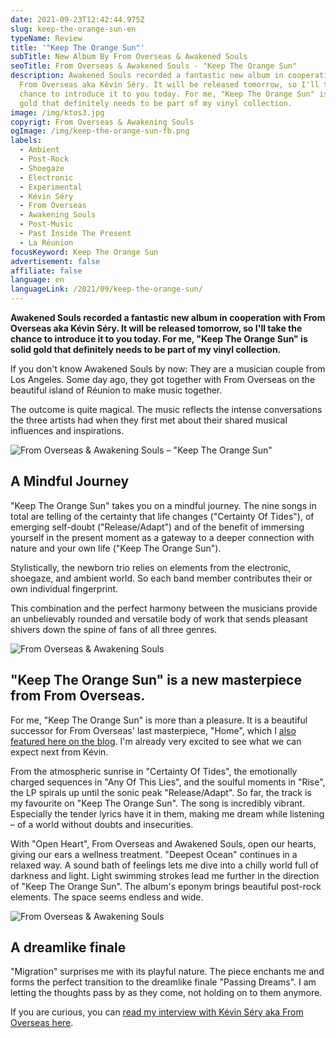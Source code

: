 ```yaml
---
date: 2021-09-23T12:42:44.975Z
slug: keep-the-orange-sun-en
typeName: Review
title: '"Keep The Orange Sun"'
subTitle: New Album By From Overseas & Awakened Souls
seoTitle: From Overseas & Awakened Souls - "Keep The Orange Sun"
description: Awakened Souls recorded a fantastic new album in cooperation with
  From Overseas aka Kévin Séry. It will be released tomorrow, so I'll take the
  chance to introduce it to you today. For me, "Keep The Orange Sun" is solid
  gold that definitely needs to be part of my vinyl collection.
image: /img/ktos3.jpg
copyrigt: From Overseas & Awakening Souls
ogImage: /img/keep-the-orange-sun-fb.png
labels:
  - Ambient
  - Post-Rock
  - Shoegaze
  - Electronic
  - Experimental
  - Kévin Séry
  - From Overseas
  - Awakening Souls
  - Post-Music
  - Past Inside The Present
  - La Réunion
focusKeyword: Keep The Orange Sun
advertisement: false
affiliate: false
language: en
languageLink: /2021/09/keep-the-orange-sun/
---
```

**Awakened Souls recorded a fantastic new album in cooperation with From Overseas aka Kévin Séry. It will be released tomorrow, so I'll take the chance to introduce it to you today. For me, "Keep The Orange Sun" is solid gold that definitely needs to be part of my vinyl collection.**

If you don't know Awakened Souls by now: They are a musician couple from Los Angeles. Some day ago, they got together with From Overseas on the beautiful island of Réunion to make music together.

The outcome is quite magical. The music reflects the intense conversations the three artists had when they first met about their shared musical influences and inspirations.

![From Overseas & Awakening Souls – "Keep The Orange Sun"](/img/keep-the-orange-sun.jpg "From Overseas & Awakening Souls – \"Keep The Orange Sun\"")

## A Mindful Journey

"Keep The Orange Sun" takes you on a mindful journey. The nine songs in total are telling of the certainty that life changes ("Certainty Of Tides"), of emerging self-doubt ("Release/Adapt") and of the benefit of immersing yourself in the present moment as a gateway to a deeper connection with nature and your own life ("Keep The Orange Sun").

Stylistically, the newborn trio relies on elements from the electronic, shoegaze, and ambient world. So each band member contributes their or own individual fingerprint.

This combination and the perfect harmony between the musicians provide an unbelievably rounded and versatile body of work that sends pleasant shivers down the spine of fans of all three genres.

![From Overseas & Awakening Souls](/img/ktos2.jpg "From Overseas & Awakening Souls")

## "Keep The Orange Sun" is a new masterpiece from From Overseas.

For me, "Keep The Orange Sun" is more than a pleasure. It is a beautiful successor for From Overseas' last masterpiece, "Home", which I [also featured here on the blog](/2020/04/from-overseas-interview-en). I'm already very excited to see what we can expect next from Kévin.

From the atmospheric sunrise in "Certainty Of Tides", the emotionally charged sequences in "Any Of This Lies", and the soulful moments in "Rise", the LP spirals up until the sonic peak "Release/Adapt". So far, the track is my favourite on "Keep The Orange Sun". The song is incredibly vibrant. Especially the tender lyrics have it in them, making me dream while listening – of a world without doubts and insecurities.

With "Open Heart", From Overseas and Awakened Souls, open our hearts, giving our ears a wellness treatment. "Deepest Ocean" continues in a relaxed way. A sound bath of feelings lets me dive into a chilly world full of darkness and light. Light swimming strokes lead me further in the direction of "Keep The Orange Sun". The album's eponym brings beautiful post-rock elements. The space seems endless and wide.

![From Overseas & Awakening Souls](/img/ktos1.jpg "From Overseas & Awakening Souls")

## A dreamlike finale

"Migration" surprises me with its playful nature. The piece enchants me and forms the perfect transition to the dreamlike finale "Passing Dreams". I am letting the thoughts pass by as they come, not holding on to them anymore.

If you are curious, you can [read my interview with Kévin Séry aka From Overseas here](/2020/04/from-overseas-interview-en).